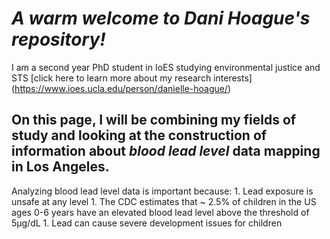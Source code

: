 # _A warm welcome to Dani Hoague's repository!_
I am a second year PhD student in IoES studying environmental justice and STS
	[click here to learn more about my research interests] (https://www.ioes.ucla.edu/person/danielle-hoague/)
## On this page, I will be combining my fields of study and looking at the construction of information about ***blood lead level*** data mapping in Los Angeles.
Analyzing blood lead level data is important because: 
	1. Lead exposure is unsafe at any level 
	1. The CDC estimates that ~ 2.5% of children in the US ages 0-6 years have an elevated blood lead level above the threshold of 5µg/dL
	1. Lead can cause severe development issues for children 

